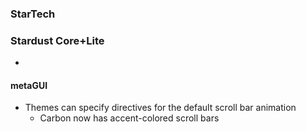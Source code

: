 ### StarTech

### Stardust Core+Lite
- 

#### metaGUI
- Themes can specify directives for the default scroll bar animation
  - Carbon now has accent-colored scroll bars
